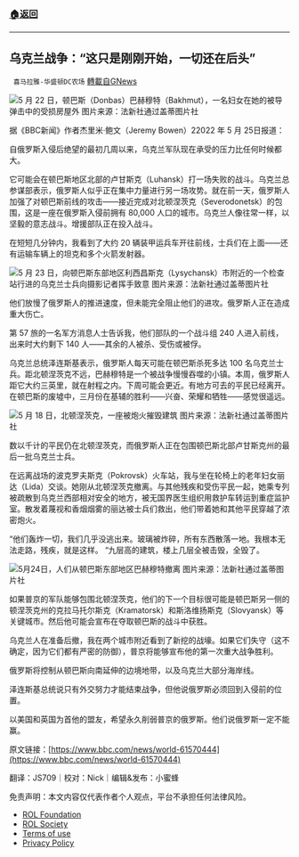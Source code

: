 ###  [:house:返回](README.md)
---


## 乌克兰战争：“这只是刚刚开始，一切还在后头”
` 喜马拉雅-华盛顿DC农场` [轉載自GNews](https://gnews.org/zh-hans/2603290/)

![](https://assets.gnews.org/wp-content/uploads/2022/05/图片1-195_1653541339.png)5 月 22 日，顿巴斯（Donbas）巴赫穆特（Bakhmut），一名妇女在她的被导弹击中的受损房屋外 图片来源：法新社通过盖蒂图片社
 
据《BBC新闻》作者杰里米·鲍文（Jeremy Bowen）22022 年 5 月 25日报道：
 
自俄罗斯入侵后绝望的最初几周以来，乌克兰军队现在承受的压力比任何时候都大。
 
它可能会在顿巴斯地区北部的卢甘斯克（Luhansk）打一场失败的战斗。乌克兰总参谋部表示，俄罗斯人似乎正在集中力量进行另一场攻势。就在前一天，俄罗斯人加强了对顿巴斯前线的攻击——接近完成对北顿涅茨克（Severodonetsk）的包围，这是一座在俄罗斯入侵前拥有 80,000 人口的城市。乌克兰人像往常一样，以坚毅的意志战斗。增援部队正在投入战斗。
 
在短短几分钟内，我看到了大约 20 辆装甲运兵车开往前线，士兵们在上面——还有运输车辆上的坦克和多个火箭发射器。
 
![](https://assets.gnews.org/wp-content/uploads/2022/05/图片2-77_1653541488.png)5 月 23 日，向顿巴斯东部地区利西昌斯克（Lysychansk）市附近的一个检查站行进的乌克兰士兵向摄影记者挥手致意 图片来源：法新社通过盖蒂图片社
 
他们放慢了俄罗斯人的推进速度，但未能完全阻止他们的进攻。俄罗斯人正在造成重大伤亡。
 
第 57 旅的一名军方消息人士告诉我，他们部队的一个战斗组 240 人进入前线，出来时大约剩下 140 人——其余的人被杀、受伤或被俘。
 
乌克兰总统泽连斯基表示，俄罗斯人每天可能在顿巴斯杀死多达 100 名乌克兰士兵。距北顿涅茨克不远，巴赫穆特是一个被战争慢慢吞噬的小镇。本周，俄罗斯人距它大约三英里，就在射程之内。下周可能会更近。有地方可去的平民已经离开。在顿巴斯的废墟中，三月份在基辅的胜利——兴奋、荣耀和牺牲——感觉很遥远。
 
![](https://assets.gnews.org/wp-content/uploads/2022/05/图片3-44_1653541581.png)5 月 18 日，北顿涅茨克，一座被炮火摧毁建筑 图片来源：法新社通过盖蒂图片社
 
数以千计的平民仍在北顿涅茨克，而俄罗斯人正在包围顿巴斯北部卢甘斯克州的最后一批乌克兰士兵。
 
在远离战场的波克罗夫斯克（Pokrovsk）火车站，我与坐在轮椅上的老年妇女丽达（Lida）交谈。她刚从北顿涅茨克撤离。与其他残疾和受伤平民一起，她乘专列被疏散到乌克兰西部相对安全的地方，被无国界医生组织用救护车转运到重症监护室。散发着蔑视和香烟烟雾的丽达被士兵们救出，他们带着她和其他平民穿越了浓密炮火。
 
“他们轰炸一切，我们几乎没逃出来。玻璃被炸碎，所有东西散落一地。我根本无法走路，残疾，就是这样。 “九层高的建筑，楼上几层全被击毁，全毁了。
 
![](https://assets.gnews.org/wp-content/uploads/2022/05/图片4-26_1653541656.png)5月24日，人们从顿巴斯东部地区巴赫穆特撤离 图片来源：法新社通过盖蒂图片社
 
如果普京的军队能够包围北顿涅茨克，他们的下一个目标很可能是顿巴斯另一侧的顿涅茨克州的克拉马托尔斯克（Kramatorsk）和斯洛维扬斯克（Slovyansk）等关键城市。然后他可能会宣布在夺取顿巴斯的战斗中获胜。
 
乌克兰人在准备后撤，我在两个城市附近看到了新挖的战壕。如果它们失守（这不确定，因为它们都有严密的防御），普京将能够宣布他的第一次重大战争胜利。
 
俄罗斯将控制从顿巴斯向南延伸的边境地带，以及乌克兰大部分海岸线。
 
泽连斯基总统说只有外交努力才能结束战争，但他说俄罗斯必须回到入侵前的位置。
 
以美国和英国为首他的盟友，希望永久削弱普京的俄罗斯。他们说俄罗斯一定不能赢。
 
原文链接：[https://www.bbc.com/news/world-61570444](https://www.bbc.com/news/world-61570444)
 
翻译：JS709｜校对：Nick｜编辑&发布：小蜜蜂

免责声明：本文内容仅代表作者个人观点，平台不承担任何法律风险。
  
- [ROL Foundation](https://rolfoundation.org/)
- [ROL Society](https://rolsociety.org/)
- [Terms of use](https://gnews.org/terms-of-use-3/)
- [Privacy Policy](https://gnews.org/privacy-policy/)
